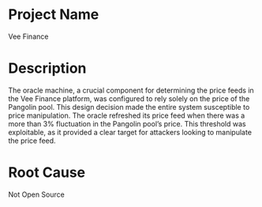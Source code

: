 # Project Name
Vee Finance

# Description
The oracle machine, a crucial component for determining the price feeds in the Vee Finance platform, was configured to rely solely on the price of the Pangolin pool. This design decision made the entire system susceptible to price manipulation. The oracle refreshed its price feed when there was a more than 3% fluctuation in the Pangolin pool’s price. This threshold was exploitable, as it provided a clear target for attackers looking to manipulate the price feed.

# Root Cause
Not Open Source